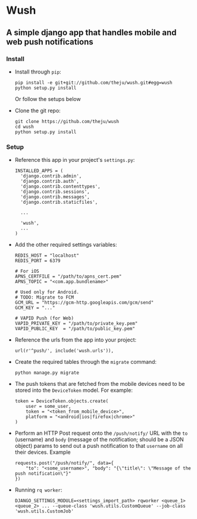 # Wush

## A simple django app that handles mobile and web push notifications

### Install

* Install through `pip`:

  ```
  pip install -e git+git://github.com/theju/wush.git#egg=wush
  python setup.py install
  ```
  
  Or follow the setups below

* Clone the git repo:

  ```
  git clone https://github.com/theju/wush
  cd wush
  python setup.py install
  ```
  
### Setup

* Reference this app in your project's `settings.py`:

  ```
  INSTALLED_APPS = (
    'django.contrib.admin',
    'django.contrib.auth',
    'django.contrib.contenttypes',
    'django.contrib.sessions',
    'django.contrib.messages',
    'django.contrib.staticfiles',

    ...

    'wush',
    ...
  )
  ```
* Add the other required settings variables:

  ```
  REDIS_HOST = "localhost"
  REDIS_PORT = 6379

  # For iOS
  APNS_CERTFILE = "/path/to/apns_cert.pem"
  APNS_TOPIC = "<com.app.bundlename>"

  # Used only for Android.
  # TODO: Migrate to FCM
  GCM_URL = "https://gcm-http.googleapis.com/gcm/send"
  GCM_KEY = "..."

  # VAPID Push (for Web)
  VAPID_PRIVATE_KEY = "/path/to/private_key.pem"
  VAPID_PUBLIC_KEY  = "/path/to/public_key.pem"
  ```
* Reference the urls from the app into your project:

  ```
  url(r'^push/', include('wush.urls')),
  ```	
* Create the required tables through the `migrate` command:

  ```
  python manage.py migrate
  ```
* The push tokens that are fetched from the mobile devices need to
  be stored into the `DeviceToken` model. For example:

  ```
  token = DeviceToken.objects.create(
      user = some_user,
      token = "<token_from_mobile_device>",
	  platform = "<android|ios|firefox|chrome>"
  )
  ```
* Perform an HTTP Post request onto the `/push/notify/` URL with the
  `to` (username) and `body` (message of the notification; should be a JSON
  object) params to send out a push notification to that `username` on all
  their devices. Example

  ```
  requests.post("/push/notify/", data={
      "to": "<some_username>", "body": "{\"title\": \"Message of the push notification\"}"
  })
  ```

* Running `rq worker`:

  ```
  DJANGO_SETTINGS_MODULE=<settings_import_path> rqworker <queue_1> <queue_2> ... --queue-class 'wush.utils.CustomQueue' --job-class 'wush.utils.CustomJob'
  ```
